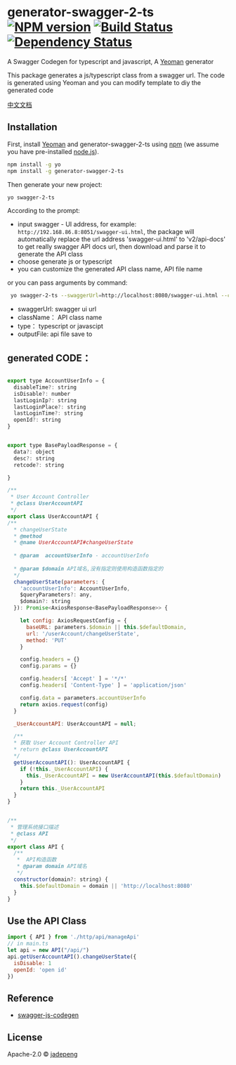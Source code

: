 # generator-swagger-2-ts [![NPM version][npm-image]][npm-url] [![Build Status][travis-image]][travis-url] [![Dependency Status][daviddm-image]][daviddm-url]
> 

A Swagger Codegen for typescript and javascript, A [Yeoman](http://yeoman.io) generator 

This package generates a js/typescript class from a swagger url. The code is generated using Yeoman and you can modify template to diy the generated code

[中文文档](./README.cn.md)

## Installation

First, install [Yeoman](http://yeoman.io) and generator-swagger-2-ts using [npm](https://www.npmjs.com/) (we assume you have pre-installed [node.js](https://nodejs.org/)).

```bash
npm install -g yo
npm install -g generator-swagger-2-ts
```

Then generate your new project:

```bash
yo swagger-2-ts
```


According to the prompt:
- input swagger - UI address, for example: `http://192.168.86.8:8051/swagger-ui.html`, the package will automatically replace the url address 'swagger-ui.html' to 'v2/api-docs' to get really swagger API docs url,  then download and parse it to generate the API class
- choose generate js or typescript
- you can customize the generated API class name, API file name

or you can pass arguments by command:

```bash
 yo swagger-2-ts --swaggerUrl=http://localhost:8080/swagger-ui.html --className=API --type=typescript --outputFile=api.ts
```

- swaggerUrl: swagger ui url
- className： API class name
- type： typescript or javascipt
- outputFile: api file save to

## generated CODE：

```javascript

export type AccountUserInfo = {
  disableTime?: string
  isDisable?: number
  lastLoginIp?: string
  lastLoginPlace?: string
  lastLoginTime?: string
  openId?: string
}


export type BasePayloadResponse = {
  data?: object
  desc?: string
  retcode?: string

}

/**
 * User Account Controller
 * @class UserAccountAPI
 */
export class UserAccountAPI {
/**
  * changeUserState
  * @method
  * @name UserAccountAPI#changeUserState
  
  * @param  accountUserInfo - accountUserInfo 
  
  * @param $domain API域名,没有指定则使用构造函数指定的
  */
  changeUserState(parameters: {
    'accountUserInfo': AccountUserInfo,
    $queryParameters?: any,
    $domain?: string
  }): Promise<AxiosResponse<BasePayloadResponse>> {

    let config: AxiosRequestConfig = {
      baseURL: parameters.$domain || this.$defaultDomain,
      url: '/userAccount/changeUserState',
      method: 'PUT'
    }

    config.headers = {}
    config.params = {}

    config.headers[ 'Accept' ] = '*/*'
    config.headers[ 'Content-Type' ] = 'application/json'

    config.data = parameters.accountUserInfo
    return axios.request(config)
  }

  _UserAccountAPI: UserAccountAPI = null;

  /**
  * 获取 User Account Controller API
  * return @class UserAccountAPI
  */
  getUserAccountAPI(): UserAccountAPI {
    if (!this._UserAccountAPI) {
      this._UserAccountAPI = new UserAccountAPI(this.$defaultDomain)
    }
    return this._UserAccountAPI
  }
}


/**
 * 管理系统接口描述
 * @class API
 */
export class API {
  /**
   *  API构造函数
   * @param domain API域名
   */
  constructor(domain?: string) {
    this.$defaultDomain = domain || 'http://localhost:8080'
  }
}

```

## Use the API Class

```javascript
import { API } from './http/api/manageApi'
// in main.ts
let api = new API("/api/")
api.getUserAccountAPI().changeUserState({
  isDisable: 1
  openId: 'open id'
})


```

 ## Reference

 - [swagger-js-codegen](https://github.com/wcandillon/swagger-js-codegen)

## License

Apache-2.0 © [jadepeng]()


[npm-image]: https://badge.fury.io/js/generator-swagger-2-ts.svg
[npm-url]: https://npmjs.org/package/generator-swagger-2-ts
[travis-image]: https://travis-ci.org/jadepeng/generator-swagger-2-ts.svg?branch=master
[travis-url]: https://travis-ci.org/jadepeng/generator-swagger-2-ts
[daviddm-image]: https://david-dm.org/jadepeng/generator-swagger-2-ts.svg?theme=shields.io
[daviddm-url]: https://david-dm.org/jadepeng/generator-swagger-2-ts
